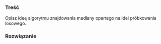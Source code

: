 ### Treść
Opisz ideę algorytmu znajdowania mediany opartego na idei próbkowania losowego.

### Rozwiązanie
